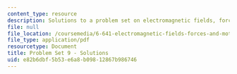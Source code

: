 ```yaml
---
content_type: resource
description: Solutions to a problem set on electromagnetic fields, forces, and motion.
file: null
file_location: /coursemedia/6-641-electromagnetic-fields-forces-and-motion-spring-2005/e82b6dbf5b53e6a8b09812867b986746_05_ps09_sol.pdf
file_type: application/pdf
resourcetype: Document
title: Problem Set 9 - Solutions
uid: e82b6dbf-5b53-e6a8-b098-12867b986746
---
```

